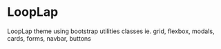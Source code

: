# LoopLap
LoopLap theme using bootstrap utilities classes ie. grid, flexbox, modals, cards, forms, navbar, buttons
